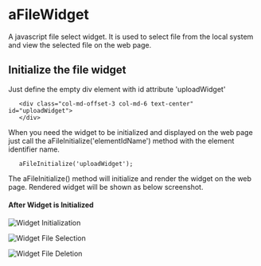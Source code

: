 # aFileWidget
A javascript file select widget. It is used to select file from the local system and view the selected file on the web page.

## Initialize the file widget

Just define the empty div element with id attribute 'uploadWidget'

```shell
   <div class="col-md-offset-3 col-md-6 text-center" id="uploadWidget"> 
   </div>
```

When you need the widget to be initialized and displayed on the web page just call the aFileInitialize('elementIdName') method with the element identifier name.

```shell
   aFileInitialize('uploadWidget');
```

The aFileInitialize() method will initialize and render the widget on the web page. 
Rendered widget will be shown as below screenshot.



#### After Widget is Initialized
![Widget Initialization](https://user-images.githubusercontent.com/100197611/162743024-4a4870b6-c0b8-4f83-baf7-929ce3bf480b.PNG)


![Widget File Selection](https://user-images.githubusercontent.com/100197611/162743099-f2e61133-eb0d-42b3-b2a3-6fd3a02a45bd.PNG)

![Widget File Deletion](https://user-images.githubusercontent.com/100197611/162743122-c494df4a-e8a7-40eb-aa30-3662b49e8d1e.PNG)


